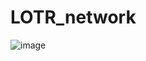# LOTR_network
![image](https://github.com/basia99ka/LOTR_network/assets/165905205/ed8c1724-e91a-4458-bb5b-66359b3109c3)
